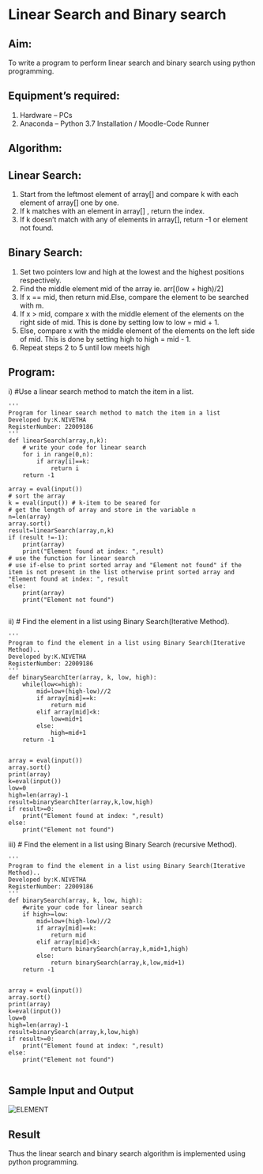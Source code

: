# Linear Search and Binary search
## Aim:
To write a program to perform linear search and binary search using python programming.
## Equipment’s required:
1.	Hardware – PCs
2.	Anaconda – Python 3.7 Installation / Moodle-Code Runner
## Algorithm:
## Linear Search:
1.	Start from the leftmost element of array[] and compare k with each element of array[] one by one.
2.	If k matches with an element in array[] , return the index.
3.	If k doesn’t match with any of elements in array[], return -1 or element not found.
## Binary Search:
1.	Set two pointers low and high at the lowest and the highest positions respectively.
2.	Find the middle element mid of the array ie. arr[(low + high)/2]
3.	If x == mid, then return mid.Else, compare the element to be searched with m.
4.	If x > mid, compare x with the middle element of the elements on the right side of mid. This is done by setting low to low = mid + 1.
5.	Else, compare x with the middle element of the elements on the left side of mid. This is done by setting high to high = mid - 1.
6.	Repeat steps 2 to 5 until low meets high
## Program:
i)	#Use a linear search method to match the item in a list.
```
''' 
Program for linear search method to match the item in a list
Developed by:K.NIVETHA
RegisterNumber: 22009186
'''
def linearSearch(array,n,k):
    # write your code for linear search
    for i in range(0,n):
        if array[i]==k:
            return i
    return -1
    
array = eval(input())
# sort the array
k = eval(input()) # k-item to be seared for
# get the length of array and store in the variable n
n=len(array)
array.sort()
result=linearSearch(array,n,k)
if (result !=-1):
    print(array)
    print("Element found at index: ",result)
# use the function for linear search
# use if-else to print sorted array and "Element not found" if the item is not present in the list otherwise print sorted array and "Element found at index: ", result
else:
    print(array)
    print("Element not found")


```
ii)	# Find the element in a list using Binary Search(Iterative Method).
```
''' 
Program to find the element in a list using Binary Search(Iterative Method)..
Developed by:K.NIVETHA
RegisterNumber: 22009186
'''
def binarySearchIter(array, k, low, high):
    while(low<=high):
        mid=low+(high-low)//2
        if array[mid]==k:
            return mid
        elif array[mid]<k:
            low=mid+1
        else:
            high=mid+1
    return -1
    
        
array = eval(input())
array.sort()
print(array)
k=eval(input())
low=0
high=len(array)-1
result=binarySearchIter(array,k,low,high)
if result>=0:
    print("Element found at index: ",result)
else:
    print("Element not found")

```
iii)	# Find the element in a list using Binary Search (recursive Method).
```
''' 
Program to find the element in a list using Binary Search(Iterative Method)..
Developed by:K.NIVETHA
RegisterNumber: 22009186
'''
def binarySearch(array, k, low, high):
    #write your code for linear search
    if high>=low:
        mid=low+(high-low)//2
        if array[mid]==k:
            return mid
        elif array[mid]<k:
            return binarySearch(array,k,mid+1,high)
        else:
            return binarySearch(array,k,low,mid+1)
    return -1
    
        
array = eval(input())
array.sort()
print(array)
k=eval(input())
low=0
high=len(array)-1
result=binarySearch(array,k,low,high)
if result>=0:
    print("Element found at index: ",result)
else:
    print("Element not found")
    
```
## Sample Input and Output

![ELEMENT](https://user-images.githubusercontent.com/119559844/214959594-8d2fef7f-31a2-49b3-bbd1-340ba83f1b81.png)


## Result
Thus the linear search and binary search algorithm is implemented using python programming.
